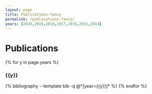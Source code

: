 ```yaml
---
layout: page
title: Publications-fancy
permalink: /publications-fancy/
years: [2020,2019,2018,2017,2016,2015,2014]
---
```


# Publications

{% for y in page.years %}
  <h3 class="year">{{y}}</h3>
  {% bibliography --template bib -q @*[year={{y}}]* %}
{% endfor %}